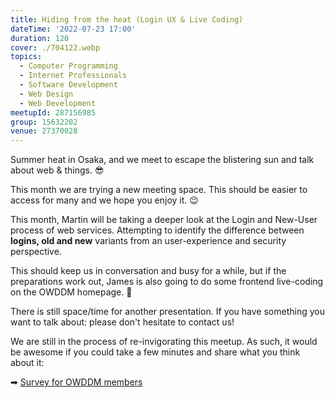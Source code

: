 ```yaml
---
title: Hiding from the heat (Login UX & Live Coding)
dateTime: '2022-07-23 17:00'
duration: 120
cover: ./704122.webp
topics:
  - Computer Programming
  - Internet Professionals
  - Software Development
  - Web Design
  - Web Development
meetupId: 287156985
group: 15632202
venue: 27370028
---
```


Summer heat in Osaka, and we meet to escape the blistering sun and talk about web & things. 😎

This month we are trying a new meeting space. This should be easier to access for many and we hope you enjoy it. 😉

This month, Martin will be taking a deeper look at the Login and New-User process of web services. Attempting to identify the difference between **logins, old and new** variants from an user-experience and security perspective.

This should keep us in conversation and busy for a while, but if the preparations work out, James is also going to do some frontend live-coding on the OWDDM homepage. 🤯

There is still space/time for another presentation. If you have something you want to talk about: please don't hesitate to contact us!

We are still in the process of re-invigorating this meetup. As such, it would be awesome if you could take a few minutes and share what you think about it:

➡︎ [Survey for OWDDM members](https://docs.google.com/forms/d/e/1FAIpQLSfzo6DecghqIfir5O-2eiuQXPf81j97XcOCVEr6eJgUSEGeMw/viewform)
